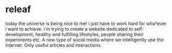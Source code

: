 # releaf
today the universe is being nice to me! i just have to work hard for wha†ever i want to achieve.
i'm trying to create a website dedicated to self-development, healthy and fulfilling lifestyles, people sharing their experiments etc. 
A new type of social media where we intelligently use the internet. 
Only useful articles and interactions.
